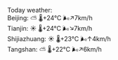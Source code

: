Today weather:  
Beijing: ⛅️  🌡️+24°C 🌬️↗7km/h  
Tianjin: ☀️   🌡️+24°C 🌬️↘7km/h  
Shijiazhuang: ☀️   🌡️+23°C 🌬️↑4km/h  
Tangshan: ⛅️  🌡️+22°C 🌬️↗6km/h  
